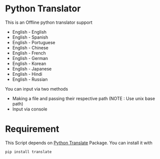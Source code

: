 # Python Translator
This is an Offline python translator support
 - English - English
 - English - Spanish
 - English - Portuguese
 - English - Chinese
 - English - French
 - English - German
 - English - Korean
 - English - Japanese
 - English - Hindi
 - English - Russian
 
You can input via two methods 
 - Making a file and passing their respective path (NOTE : Use unix base path)
 - Input via console

 # Requirement
 This Script depends on [Python Translate](https://pypi.org/project/translate/) Package. You can install it with 
 ```
 pip install translate
 ```
 
